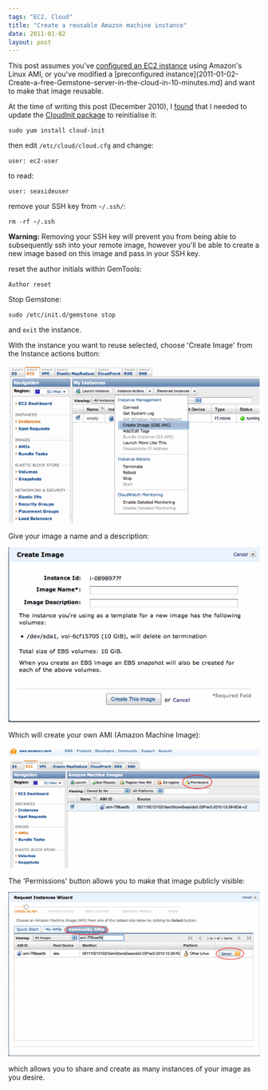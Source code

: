 ```yaml
---
tags: "EC2, Cloud"
title: "Create a reusable Amazon machine instance"
date: 2011-01-02
layout: post
---
```


This post assumes you've [configured an EC2 instance](2011-01-02-Installing-Gemstone-on-an-Amazon-EC2-Linux-instance.md) using Amazon's Linux AMI, or you've modified a [preconfigured instance](2011-01-02-Create-a-free-Gemstone-server-in-the-cloud-in-10-minutes.md] and want to make that image reusable.

At the time of writing this post (December 2010), I [found](https://forums.aws.amazon.com/thread.jspa?threadID=56007&tstart=0) that I needed to update the [CloudInit package](https://help.ubuntu.com/community/CloudInit) to reinitialise it:

```
sudo yum install cloud-init
```

then edit `/etc/cloud/cloud.cfg` and change:
```
user: ec2-user
```
to read:
```
user: seasideuser
```

remove your SSH key from `~/.ssh/`:
```
rm -rf ~/.ssh
```
**Warning:** Removing your SSH key will prevent you from being able to subsequently ssh into your remote image, however you'll be able to create a new image based on this image and pass in your SSH key.

reset the author initials within GemTools:
```Smalltalk
Author reset
```

Stop Gemstone:
```
sudo /etc/init.d/gemstone stop
```

and `exit` the instance.

With the instance you want to reuse selected, choose 'Create Image' from the Instance actions button:

![](/images/ec2fromscratch/CreateAnImageMenu.gif)

Give your image a name and a description:

![](/images/ec2fromscratch/AMIDialog.gif)

Which will create your own AMI (Amazon Machine Image): 

![](/images/ec2fromscratch/AMIList.gif)

The 'Permissions' button allows you to make that image publicly visible:

![](/images/ec2fromscratch/RequestInstanceWizardCustom.gif)

which allows you to share and create as many instances of your image as you desire.
